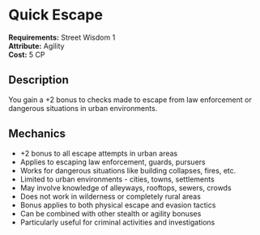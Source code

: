 # Quick Escape

**Requirements:** Street Wisdom 1  
**Attribute:** Agility  
**Cost:** 5 CP  

## Description
You gain a +2 bonus to checks made to escape from law enforcement or dangerous situations in urban environments.

## Mechanics
- +2 bonus to all escape attempts in urban areas
- Applies to escaping law enforcement, guards, pursuers
- Works for dangerous situations like building collapses, fires, etc.
- Limited to urban environments - cities, towns, settlements
- May involve knowledge of alleyways, rooftops, sewers, crowds
- Does not work in wilderness or completely rural areas
- Bonus applies to both physical escape and evasion tactics
- Can be combined with other stealth or agility bonuses
- Particularly useful for criminal activities and investigations